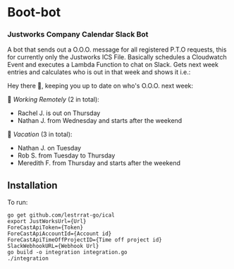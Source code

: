 # Boot-bot
### Justworks Company Calendar Slack Bot

A bot that sends out a O.O.O. message for all registered P.T.O requests, this for currently only the Justworks ICS File. Basically schedules a Cloudwatch Event and executes a Lambda Function to chat on Slack. Gets next week entries and calculates who is out in that week and shows it i.e.:

Hey there :wave:, keeping you up to date on who's O.O.O. next week:

:house_with_garden: *Working Remotely* (2 in total):

- Rachel J. is out on Thursday
- Nathan J. from Wednesday and starts after the weekend

:palm_tree: *Vacation* (3 in total):

- Nathan J. on Tuesday
- Rob S. from Tuesday to Thursday
- Meredith F. from Thursday and starts after the weekend

## Installation

To run:
```
go get github.com/lestrrat-go/ical
export JustWorksUrl={Url}
ForeCastApiToken={Token}
ForeCastApiAccountId={Account id}
ForeCastApiTimeOffProjectID={Time off project id}
SlackWebhookURL={Webhook Url}
go build -o integration integration.go
./integration
```
